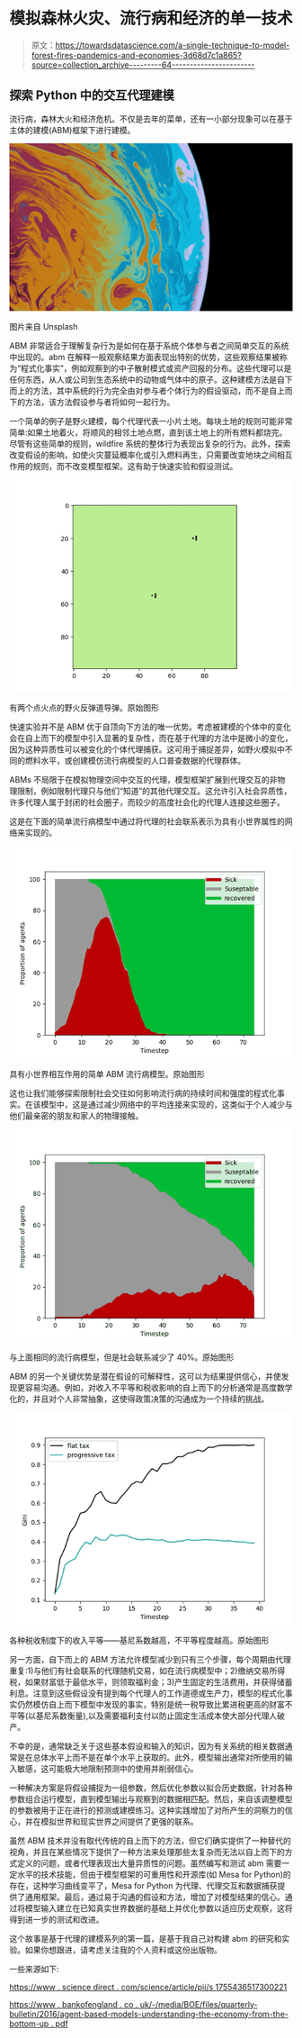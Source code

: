 # 模拟森林火灾、流行病和经济的单一技术

> 原文：<https://towardsdatascience.com/a-single-technique-to-model-forest-fires-pandemics-and-economies-3d68d7c1a865?source=collection_archive---------64----------------------->

## 探索 Python 中的交互代理建模

流行病，森林大火和经济危机。不仅是去年的菜单，还有一小部分现象可以在基于主体的建模(ABM)框架下进行建模。

![](img/47fb37902ec2012f31eaa8f76c5852c0.png)

图片来自 Unsplash

ABM 非常适合于理解复杂行为是如何在基于系统个体参与者之间简单交互的系统中出现的。abm 在解释一般观察结果方面表现出特别的优势，这些观察结果被称为“程式化事实”，例如观察到的中子散射模式或资产回报的分布。这些代理可以是任何东西，从人或公司到生态系统中的动物或气体中的原子。这种建模方法是自下而上的方法，其中系统的行为完全由对参与者个体行为的假设驱动，而不是自上而下的方法，该方法假设参与者将如何一起行为。

一个简单的例子是野火建模，每个代理代表一小片土地。每块土地的规则可能非常简单:如果土地着火，将顺风的相邻土地点燃，直到该土地上的所有燃料都烧完。尽管有这些简单的规则，wildfire 系统的整体行为表现出复杂的行为。此外，探索改变假设的影响，如使火灾蔓延概率化或引入燃料再生，只需要改变地块之间相互作用的规则，而不改变模型框架。这有助于快速实验和假设测试。

![](img/79d2f627699bc1cc236ca2613eaeaf62.png)

有两个点火点的野火反弹道导弹。原始图形

快速实验并不是 ABM 优于自顶向下方法的唯一优势。考虑被建模的个体中的变化会在自上而下的模型中引入显著的复杂性，而在基于代理的方法中是微小的变化，因为这种异质性可以被变化的个体代理捕获。这可用于捕捉差异，如野火模拟中不同的燃料水平，或创建模仿流行病模型的人口普查数据的代理群体。

ABMs 不局限于在模拟物理空间中交互的代理，模型框架扩展到代理交互的非物理限制，例如限制代理只与他们“知道”的其他代理交互。这允许引入社会异质性，许多代理人属于封闭的社会圈子，而较少的高度社会化的代理人连接这些圈子。

这是在下面的简单流行病模型中通过将代理的社会联系表示为具有小世界属性的网络来实现的。

![](img/cba9b5bac7fe73acacb62581b7831c20.png)

具有小世界相互作用的简单 ABM 流行病模型。原始图形

这也让我们能够探索限制社会交往如何影响流行病的持续时间和强度的程式化事实。在该模型中，这是通过减少网络中的平均连接来实现的，这类似于个人减少与他们最亲密的朋友和家人的物理接触。

![](img/4d2c6d6e8ae67252b933891158a06d10.png)

与上面相同的流行病模型，但是社会联系减少了 40%。原始图形

ABM 的另一个关键优势是潜在假设的可解释性，这可以为结果提供信心，并使发现更容易沟通。例如，对收入不平等和税收影响的自上而下的分析通常是高度数学化的，并且对个人非常抽象，这使得政策决策的沟通成为一个持续的挑战。

![](img/55fe684f5e6a2497280167240fd8e89b.png)

各种税收制度下的收入平等——基尼系数越高，不平等程度越高。原始图形

另一方面，自下而上的 ABM 方法允许模型减少到只有三个步骤，每个周期由代理重复:1)与他们有社会联系的代理随机交易，如在流行病模型中；2)缴纳交易所得税，如果财富低于最低水平，则领取福利金；3)产生固定的生活费用，并获得储蓄利息。注意到这些假设没有提到每个代理人的工作道德或生产力，模型的程式化事实仍然模仿自上而下模型中发现的事实，特别是统一税导致比累进税更高的财富不平等(以基尼系数衡量),以及需要福利支付以防止固定生活成本使大部分代理人破产。

不幸的是，通常缺乏关于这些基本假设和输入的知识，因为有关系统的相关数据通常是在总体水平上而不是在单个水平上获取的。此外，模型输出通常对所使用的输入敏感，这可能极大地限制预测中的使用并削弱信心。

一种解决方案是将假设捕捉为一组参数，然后优化参数以拟合历史数据，针对各种参数组合运行模型，直到模型输出与观察到的数据相匹配。然后，来自该调整模型的参数被用于正在进行的预测或建模练习。这种实践增加了对所产生的洞察力的信心，并在模拟世界和现实世界之间提供了更强的联系。

虽然 ABM 技术并没有取代传统的自上而下的方法，但它们确实提供了一种替代的视角，并且在某些情况下提供了一种方法来处理那些太复杂而无法以自上而下的方式定义的问题，或者代理表现出大量异质性的问题。虽然编写和测试 abm 需要一定水平的技术技能，但由于模型框架的可重用性和开源库(如 Mesa for Python)的存在，这种学习曲线变平了，Mesa for Python 为代理、代理交互和数据捕获提供了通用框架。最后，通过易于沟通的假设和方法，增加了对模型结果的信心。通过将模型输入建立在已知真实世界数据的基础上并优化参数以适应历史观察，这将得到进一步的测试和改进。

这个故事是基于代理的建模系列的第一篇，是基于我自己对构建 abm 的研究和实验。如果你想跟进，请考虑关注我的个人资料或这份出版物。

一些来源如下:

[https://www . science direct . com/science/article/pii/s 1755436517300221](https://www.sciencedirect.com/science/article/pii/S1755436517300221)

[https://www . bankofengland . co . uk/-/media/BOE/files/quarterly-bulletin/2016/agent-based-models-understanding-the-economy-from-the-bottom-up . pdf](https://www.bankofengland.co.uk/-/media/boe/files/quarterly-bulletin/2016/agent-based-models-understanding-the-economy-from-the-bottom-up.pdf)
